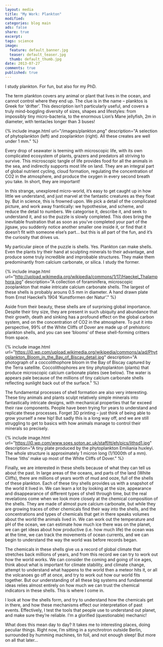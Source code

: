 ```yaml
---
layout: media
title: "My Work: Plankton"
modified:
categories: blog main
ads: false
share: true
excerpt:
tags: science
image:
  feature: default_banner.jpg
  teaser: default_teaser.jpg
  thumb: default_thumb.jpg
date: 2013-07-27
comments: true
published: true
---
```


I study plankton. For fun, but also for my PhD.

The term plankton covers any animal or plant that lives in the ocean, and cannot control where they end up. The clue is in the name – planktos is Greek for ‘drifter’. This description isn’t particularly useful, and covers a truly mind-boggling diversity of sizes, shapes and lifestyles: from impossibly tiny micro-bacteria, to the enormous Lion’s Mane jellyfish, 2m in diameter, with tentacles longer than 3 buses!

{% include image.html url="/images/plankton.png" description="A selection of phytoplankton (left) and zooplankton (right). All these creates are well under 1 mm." %}

Every drop of seawater is teeming with microscopic life, with its own complicated ecosystem of plants, grazers and predators all striving to survive. This microscopic tangle of life provides food for all the animals in the sea, and indirectly supports most life on land. They are an integral part of global nutrient cycling, cloud formation, regulating the concentration of CO2 in the atmosphere, and produce the oxygen in every second breath you take. In short, they are important!

In this strange, unexplored micro-world, it’s easy to get caught up in how little we understand, and just marvel at the fantastic creatures as they float by. But in science, this is frowned upon. We pick a detail of the complicated picture, and work away frantically: we hypothesise, and scheme, and reduce the detail to numbers. We categorise it, describe it, and seek to understand it, and so the puzzle is slowly completed. This does bring the inevitable frustration that as soon as you’ve completed your part of the jigsaw, you suddenly notice another smaller one inside it, or find that it doesn’t fit with someone else’s part… but this is all part of the fun, and it’s the curiosity that drives us.

My particular piece of the puzzle is shells. Yes. Plankton can make shells. Even the plants try their hand at sculpting minerals to their advantage, and produce some truly incredible and improbable structures. They make them predominantly from calcium carbonate, or silica. I study the former.

{% include image.html url="http://upload.wikimedia.org/wikipedia/commons/1/17/Haeckel_Thalamphora.jpg" description="A collection of foraminifera, microscopic zooplankton that make intricate calcium carbonate shells. The largest of these shells is probably arouns 0.5 mm in diameter. A hand drawn plate from Ernst Haeckel’s 1904 ‘Kunstformen der Natur’." %}

Aside from their beauty, these shells are of surprising global importance. Despite their tiny size, they are present in such ubiquity and abundance that their growth, death and sinking has a profound effect on the global carbon system, and on the concentration of CO2 in the atmosphere. To put it into perspective, 99% of the White Cliffs of Dover are made up of prehistoric plankton shells, and you can see ‘blooms’ of these shell-forming critters from space.

{% include image.html url="https://i0.wp.com/upload.wikimedia.org/wikipedia/commons/a/ad/Phytoplankton_Bloom_in_the_Bay_of_Biscay_detail.jpg" description="A photograph of a coccolithophore bloom in the Bay of Biscay captured by the Terra satellite. Coccolithophores are tiny phytoplankton (plants) that produce microscopic calcium carbonate plates (see below). The water is appears pale because of the millions of tiny calcium carbonate shells reflecting sunlight back out of the surface." %}

The fundamental processes of shell formation are also very interesting. These tiny animals and plants sculpt relatively simple minerals into fantastically intricate designs, with mechanical properties that far exceed their raw components. People have been trying for years to understand and replicate these processes. Forget 3D printing – just think of being able to grow yourself a new hip! But sadly this is a long way off, and we are still struggling to get to basics with how animals manage to control their minerals so precisely.

{% include image.html url="https://i0.wp.com/www.soes.soton.ac.uk/staff/tt/eh/pics/lithsd1.jpg" description="A tiny plate produced by the phytoplankton Emiliania huxleyi. The whole structure is approximately 1 micron long (1/1000th of a mm). These ‘liths’ make up most of the White Cliffs of Dover." %}

Finally, we are interested in these shells because of what they can tell us about the past. In large areas of the oceans, and parts of the land (White Cliffs), there are millions of years worth of mud and ooze, full of the shells of these plankton. Each of these tiny shells provides us with a snapshot of the world it lived in. We can learn a lot by looking at the size, appearance and disappearance of different types of shell through time, but the real revelations come when we look more closely at the chemical composition of the shells. They are made of almost pure calcium carbonate, but while they are growing traces of other chemicals find their way into the shells, and the concentrations and types of chemicals that get in there speaks volumes about the world the animals lived in. We can work out the temperature and pH of the ocean, we can estimate how much ice there was on the planet, we can get ideas about how productive (i.e. how much life) the ocean was at the time, we can track the movements of ocean currents, and we can begin to understand the way the world was before records began.

The chemicals in these shells give us a record of global climate that stretches back millions of years, and from this record we can try to work out how the world works. We can consider the coming and going of ice ages, think about what is important for climate stability, and climate change, attempt to understand what happens to the world then a meteor hits it, or all the volcanoes go off at once, and try to work out how our world fits together. But our understanding of all these big systems and fundamental ideas relies almost entirely on how much we can trust the chemical indicators in these shells. This is where I come in.

I look at how the shells form, and try to understand how the chemicals get in there, and how these mechanisms effect our interpretation of past events. Effectively, I test the tools that people use to understand out planet, and make sure they’re reliable. I’m a glorified (questionable) mechanic!

What does this mean day to day? It takes me to interesting places, doing peculiar things. Right now, I’m sitting in a synchrotron outside Berlin, surrounded by humming machines, tin foil, and not enough sleep! But more on all that later…
